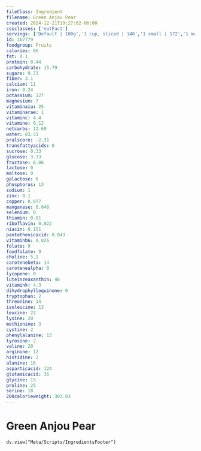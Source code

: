 ```yaml
---
fileClass: Ingredient
filename: Green Anjou Pear
created: 2024-12-21T19:27:02-06:00
cssclasses: ['nutFact']
servings: ['Default | 100g','1 cup, sliced | 140','1 small | 172','1 medium | 202','1 large | 242']
id: 167779
foodgroup: Fruits
calories: 66
fat: 0.1
protein: 0.44
carbohydrate: 15.79
sugars: 9.73
fiber: 3.1
calcium: 11
iron: 0.24
potassium: 127
magnesium: 7
vitaminaiu: 25
vitaminarae: 1
vitaminc: 4.4
vitamine: 0.12
netcarbs: 12.69
water: 83.31
pralscore: -2.31
transfattyacids: 0
sucrose: 0.33
glucose: 3.33
fructose: 6.06
lactose: 0
maltose: 0
galactose: 0
phosphorus: 13
sodium: 1
zinc: 0.1
copper: 0.077
manganese: 0.048
selenium: 0
thiamin: 0.01
riboflavin: 0.022
niacin: 0.151
pantothenicacid: 0.043
vitaminb6: 0.026
folate: 9
foodfolate: 9
choline: 5.1
carotenebeta: 14
carotenealpha: 0
lycopene: 0
luteinzeaxanthin: 46
vitamink: 4.3
dihydrophylloquinone: 0
tryptophan: 2
threonine: 14
isoleucine: 13
leucine: 22
lysine: 20
methionine: 3
cystine: 2
phenylalanine: 13
tyrosine: 2
valine: 20
arginine: 12
histidine: 2
alanine: 16
asparticacid: 124
glutamicacid: 36
glycine: 15
proline: 25
serine: 18
200calorieweight: 303.03
---
```


# Green Anjou Pear

```dataviewjs
dv.view("Meta/Scripts/IngredientsFooter")
```